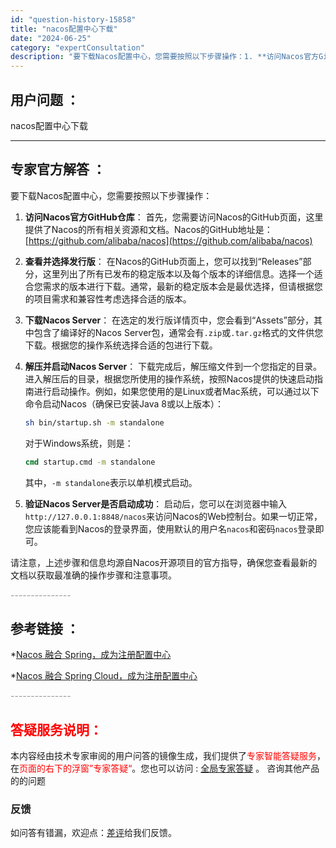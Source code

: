 ```yaml
---
id: "question-history-15858"
title: "nacos配置中心下载"
date: "2024-06-25"
category: "expertConsultation"
description: "要下载Nacos配置中心，您需要按照以下步骤操作：1. **访问Nacos官方GitHub仓库**：   首先，您需要访问Nacos的GitHub页面，这里提供了Nacos的所有相关资源和文档。Nacos的GitHub地址是：[https://github.com/alibaba/nacos](ht"
---
```


## 用户问题 ： 
 nacos配置中心下载  

---------------
## 专家官方解答 ：

要下载Nacos配置中心，您需要按照以下步骤操作：

1. **访问Nacos官方GitHub仓库**：
   首先，您需要访问Nacos的GitHub页面，这里提供了Nacos的所有相关资源和文档。Nacos的GitHub地址是：[https://github.com/alibaba/nacos](https://github.com/alibaba/nacos)

2. **查看并选择发行版**：
   在Nacos的GitHub页面上，您可以找到“Releases”部分，这里列出了所有已发布的稳定版本以及每个版本的详细信息。选择一个适合您需求的版本进行下载。通常，最新的稳定版本会是最优选择，但请根据您的项目需求和兼容性考虑选择合适的版本。

3. **下载Nacos Server**：
   在选定的发行版详情页中，您会看到“Assets”部分，其中包含了编译好的Nacos Server包，通常会有`.zip`或`.tar.gz`格式的文件供您下载。根据您的操作系统选择合适的包进行下载。

4. **解压并启动Nacos Server**：
   下载完成后，解压缩文件到一个您指定的目录。进入解压后的目录，根据您所使用的操作系统，按照Nacos提供的快速启动指南进行启动操作。例如，如果您使用的是Linux或者Mac系统，可以通过以下命令启动Nacos（确保已安装Java 8或以上版本）：
   ```bash
   sh bin/startup.sh -m standalone
   ```
   对于Windows系统，则是：
   ```cmd
   cmd startup.cmd -m standalone
   ```
   其中，`-m standalone`表示以单机模式启动。

5. **验证Nacos Server是否启动成功**：
   启动后，您可以在浏览器中输入`http://127.0.0.1:8848/nacos`来访问Nacos的Web控制台。如果一切正常，您应该能看到Nacos的登录界面，使用默认的用户名`nacos`和密码`nacos`登录即可。

请注意，上述步骤和信息均源自Nacos开源项目的官方指导，确保您查看最新的文档以获取最准确的操作步骤和注意事项。


<font color="#949494">---------------</font> 


## 参考链接 ：

*[Nacos 融合 Spring，成为注册配置中心](https://nacos.io/docs/latest/ecology/use-nacos-with-spring)
 
 *[Nacos 融合 Spring Cloud，成为注册配置中心](https://nacos.io/docs/latest/ecology/use-nacos-with-spring-cloud)


 <font color="#949494">---------------</font> 
 


## <font color="#FF0000">答疑服务说明：</font> 

本内容经由技术专家审阅的用户问答的镜像生成，我们提供了<font color="#FF0000">专家智能答疑服务</font>，在<font color="#FF0000">页面的右下的浮窗”专家答疑“</font>。您也可以访问 : [全局专家答疑](https://answer.opensource.alibaba.com/docs/intro) 。 咨询其他产品的的问题

### 反馈
如问答有错漏，欢迎点：[差评](https://ai.nacos.io/user/feedbackByEnhancerGradePOJOID?enhancerGradePOJOId=15874)给我们反馈。
